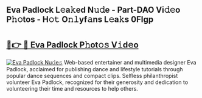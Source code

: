 ## Eva Padlock L𝚎a𝚔ed N𝚞𝚍e - Part-DAO Vi𝚍𝚎o P𝚑𝚘tos - H𝚘𝚝 O𝚗𝚕yf𝚊ns L𝚎a𝚔s 0FIgp

# <h2><a href="http://kfa1a2i.oniu.top/?m=Eva+Padlock">🔗👉 🔴 Eva Padlock P𝚑ot𝚘𝚜 V𝚒d𝚎o</a></h2>

[![Eva Padlock Nu𝚍e𝚜](https://i.imgur.com/0qMVB7G.gif)](http://kfa1a2i.oniu.top/?m=Eva+Padlock)
Web-based entertainer and multimedia designer Eva Padlock, acclaimed for publishing dance and lifestyle tutorials through popular dance sequences and compact clips. Selfless philanthropist volunteer Eva Padlock, recognized for their generosity and dedication to volunteering their time and resources to help others.  
